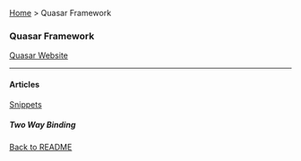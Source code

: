 [Home](/README.md) > Quasar Framework

### Quasar Framework
[Quasar Website](https://quasar.dev)

---

#### Articles

[Snippets](snippets/index.md)


##### Two Way Binding





[Back to README](../README.md)